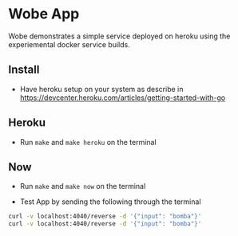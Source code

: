 Wobe App
========

Wobe demonstrates a simple service deployed on heroku using the experiemental docker service builds.

Install
-------

-	Have heroku setup on your system as describe in https://devcenter.heroku.com/articles/getting-started-with-go

Heroku
------

-	Run `make` and `make heroku` on the terminal

Now
---

-	Run `make` and `make now` on the terminal

-	Test App by sending the following through the terminal

```bash
curl -v localhost:4040/reverse -d '{"input": "bomba"}'
curl -v localhost:4040/reverse -d '{"input": "bomba"}'
```
